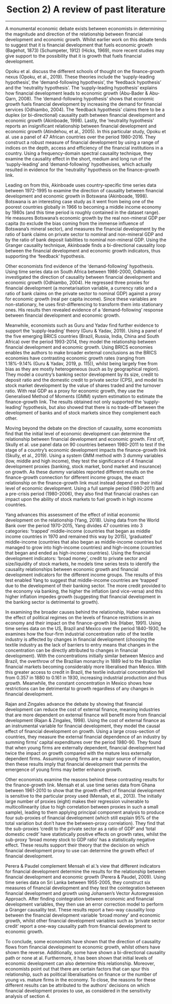 <h1 align="center"> Section 2) A review of past literature </h1> 
<hr /> 

A monumental economic debate exists between economists in determining the magnitude and direction of the relationship between financial development and economic growth. Whilst earlier work on this debate tends to suggest that it is financial development that fuels economic growth (Bagehot, 1873) (Schumpeter, 1912) (Hicks, 1969), more recent studies may give support to the possibility that it is growth that fuels financial development.  

Opoku et al. discuss the different schools of thought on the finance-growth nexus (Opoku, et al., 2019). These theories include the ‘supply-leading hypothesis’, the ‘demand-following hypothesis’, the ‘feedback hypothesis’ and the ‘neutrality hypothesis’. The ‘supply-leading hypothesis’ explains how financial development leads to economic growth (Abu-Bader & Abu-Qarn, 2008). The ‘demand-following hypothesis’ shows that economic growth fuels financial development by increasing the demand for financial services (Odhiambo, 2004). The ‘feedback hypothesis’ claims there to be a duplex (or bi-directional) causality path between financial development and economic growth (Akinboade, 1998). Lastly, the ‘neutrality hypothesis’ reports an insignificant relationship between financial development and economic growth (Atindehou, et al., 2005). In this particular study, Opoku et al. use a panel of 47 African countries over the period 1980-2016. They construct a robust measure of financial development by using a range of indices on the depth, access and efficiency of the financial institutions in a country. Using a frequency-domain spectral causality technique, they examine the causality effect in the short, medium and long run of the ‘supply-leading’ and ‘demand-following’ hypothesises, which actually resulted in evidence for the ‘neutrality’ hypothesis on the finance-growth link.  

Leading on from this, Akinboade uses country-specific time series data between 1972-1995 to examine the direction of causality between financial development and economic growth in Botswana (Akinboade, 1998). Botswana is an interesting case study as it went from being one of the poorest countries globally in 1966 to becoming a middle income economy by 1980s (and this time period is roughly contained in the dataset range). He measures Botswana’s economic growth by the real non-mineral GDP per capita (to exclude the bias coming from the immense influence of Botswana’s mineral sector), and measures the financial development by the ratio of bank claims on private sector to nominal and non-mineral GDP and by the ratio of bank deposit liabilities to nominal non-mineral GDP. Using the Granger causality technique, Akinboade finds a bi-directional causality loop between the financial development and economic growth indicators, thus supporting the ‘feedback’ hypothesis.  

Other economists find evidence of the ‘demand-following’ hypothesis. Using time series data on South Africa between 1986-2000, Odhiambo investigated the direction of causality between financial development and economic growth (Odhiambo, 2004). He regressed three proxies for financial development (a monetarisation variable, a currency ratio and a ratio of bank claims on the private sector to nominal GDP) against a proxy for economic growth (real per capita income). Since these variables are non-stationary, he uses first-differencing to transform them into stationary ones. His results then revealed evidence of a ‘demand-following’ response between financial development and economic growth.  

Meanwhile, economists such as Guru and Yadav find further evidence to support the ‘supply-leading’ theory (Guru & Yadav, 2019). Using a panel of the five emerging BRICS countries (Brazil, Russia, India, China and South Africa) over the period 1993-2014, they model the relationship between financial development and economic growth. Using BRICS economies enables the authors to make broader external conclusions as the BRICS economies have contrasting economic growth rates (ranging from 1.18%-9.14% (Guru & Yadav, 2019, p. 115)), whilst being largely free from bias as they are mostly heterogeneous (such as by geographical region). They model a country’s banking sector development by its size, credit to deposit ratio and the domestic credit to private sector (CPS), and model its stock market development by the value of shares traded and the turnover ratio. With real GDP as a proxy for economic growth, they use the Generalised Method of Moments (GMM) system estimation to estimate the finance-growth link. The results obtained not only supported the ‘supply-leading’ hypothesis, but also showed that there is no trade-off between the development of banks and of stock markets since they complement each other.  

Moving beyond the debate on the direction of causality, some economists find that the initial level of economic development can determine the relationship between financial development and economic growth. First off, Skully et al. use panel data on 90 countries between 1980-2011 to test if the stage of a country’s economic development impacts the finance-growth link (Skully, et al., 2019). Using a system GMM method with 3 dummy variables (low, middle and high income), they test the significance of 4 financial development proxies (banking, stock market, bond market and insurance) on growth. As these dummy variables reported different results on the finance-growth connection for different income groups, the exact relationship on the finance-growth link must instead depend on their initial level of economic development. Using a full sample period (1980-2011) and a pre-crisis period (1980-2006), they also find that financial crashes can impact upon the ability of stock markets to fuel growth in high income countries.  

Yang advances this assessment of the effect of initial economic development on the relationship (Yang, 2018). Using data from the World Bank over the period 1970-2015, Yang divides 47 countries into 3 categories: ‘trapped’ middle-income (countries that began as middle income countries in 1970 and remained this way by 2015), ‘graduated’ middle-income (countries that also began as middle-income countries but managed to grow into high-income countries) and high-income (countries that began and ended as high-income countries). Using the financial development indicators: ‘broad money’, credit to private sector and size/liquidity of stock markets, he models time series tests to identify the causality relationships between economic growth and financial development indicators for the different income groups. The results of this test enabled Yang to suggest that middle-income countries are ‘trapped’ due to the development of their banking sector. The more credit provided to the economy via banking, the higher the inflation (and vice-versa) and this higher inflation impedes growth (suggesting that financial development in the banking sector is detrimental to growth).  

In examining the broader causes behind the relationship, Haber examines the effect of political regimes on the levels of finance restrictions in an economy and their impact on the finance-growth link (Haber, 1991). Using time series data on the US, Brazil and Mexico over the period 1840-1930, he examines how the four-firm industrial concentration ratio of the textile industry is affected by changes in financial development (choosing the textile industry as the lack of barriers to entry means that changes in the concentration can be directly attributed to changes in financial development). With the concentrations initially similar between Mexico and Brazil, the overthrow of the Brazilian monarchy in 1889 led to the Brazilian financial markets becoming considerably more liberalised than Mexico. With this greater access to credit in Brazil, the textile industrial concentration fell from 0.357 in 1880 to 0.161 in 1930, increasing industrial production and thus growth. Meanwhile, the constant concentration in Mexico shows how restrictions can be detrimental to growth regardless of any changes in financial development.  

Rajan and Zingales advance the debate by showing that financial development can reduce the cost of external finance, meaning industries that are more dependent on external finance will benefit more from financial development (Rajan & Zingales, 1998). Using the cost of external finance as an instrumental variable for financial development, they model the causal effect of financial development on growth. Using a large cross-section of countries, they measure the external financial dependence of an industry by summing firms’ capital expenditures over the period 1980-90. They found that when young firms are externally dependent, financial development had twice the impact on growth compared with the mature less externally dependent firms. Assuming young firms are a major source of innovation, then these results imply that financial development that permits the emergence of young firms may better enhance growth.  

Other economists examine the reasons behind these contrasting results for the finance-growth link. Mensah et al. use time series data from Ghana between 1961-2010 to show that the growth effect of financial development is sensitive to the particular proxy used (Mensah, et al., 2013). The initially large number of proxies (eight) makes their regression vulnerable to multicollinearity (due to high correlation between proxies in such a small sample), leading to them applying principal component analysis to produce four sub-proxies of financial development (which still explain 95% of the total variation but don’t have the between-proxy correlation). They find that the sub-proxies ‘credit to the private sector as a ratio of GDP’ and ‘total domestic credit’ have statistically positive effects on growth rates, whilst the sub-proxy ‘broad money stock to GDP ratio’ has a statistically negative effect. These results support their theory that the decision on which financial development proxy to use can determine the growth effect of financial development.  

Perera & Paudel complement Mensah el al.’s view that different indicators for financial development determine the results for the relationship between financial development and economic growth (Perera & Paudel, 2009). Using time series data on Sri Lanka between 1955-2005, they construct six measures of financial development and they test the cointegration between financial development and growth using Johansen’s Vector Autoregression Approach. After finding cointegration between economic and financial development variables, they then use an error correction model to perform a Granger causality test. These results report a two-way causality loop between the financial development variable ‘broad money’ and economic growth, whilst other financial development variables such as ‘private sector credit’ report a one-way causality path from financial development to economic growth.  

To conclude, some economists have shown that the direction of causality flows from financial development to economic growth, whilst others have shown the reverse. Additionally, some have shown a bi-directional causality path or none at al. Furthermore, it has been shown that initial levels of economic development can also determine this relationship. Moreover, economists point out that there are certain factors that can spur this relationship, such as political liberalisations on finance or the number of young vs. mature firms in the economy. To close, the reasons for these different results can be attributed to the authors’ decisions on which financial development proxies to use, as considered in the sensitivity analysis of section 4.  
